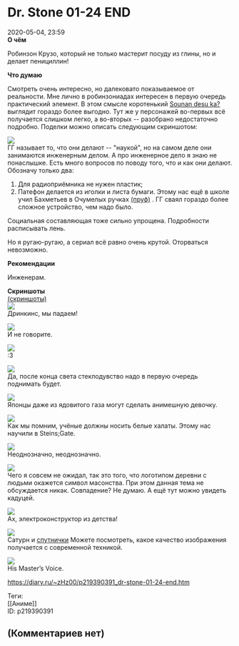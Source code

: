 Dr. Stone 01-24 END
===================

  
2020-05-04, 23:59  
  **О чём**    
   
 Робинзон Крузо, который не только мастерит посуду из глины, но и делает пенициллин!   
   
   
  **Что думаю**    
   
 Смотреть очень интересно, но далековато показываемое от реальности. Мне лично в робинзониадах интересен в первую очередь практический элемент. В этом смысле коротенький  [Sounan desu ka?](Sounan%20desu%20ka%2001-12%20END)  выглядит гораздо более выгодно. Тут же у персонажей во-первых всё получается слишком легко, а во-вторых -- разобрано недостаточно подробно. Поделки можно описать следующим скриншотом:   
   
   [![](pics/XecShCVl.jpg)](https://i.imgur.com/XecShCV.jpg)     
 ГГ называет то, что они делают -- "наукой", но на самом деле они занимаются инженерным делом. А про инженерное дело я знаю не понаслышке. Есть много вопросов по поводу того, что и как они делают. Обозначу только два:   
 1. Для радиоприёмника не нужен пластик;   
 2. Патефон делается из иголки и листа бумаги. Этому нас ещё в школе учил Бахметьев в Очумелых ручках  [(пруф)](pics/lI10YEm.jpg)  . ГГ сваял гораздо более сложное устройство, чем надо было.   
   
 Социальная составляющая тоже сильно упрощена. Подробности расписывать лень.   
   
 Но я ругаю-ругаю, а сериал всё равно очень крутой. Оторваться невозможно.   
   
  **Рекомендации**    
   
 Инженерам.   
   
  **Скриншоты**    
  [(скриншоты)](https://zHz00.diary.ru/p219390391.htm?index=1#linkmore219390391m1)       
  [![](pics/Lrr2HhLl.jpg)](https://i.imgur.com/Lrr2HhL.jpg)    
 Дринкинс, мы падаем!   
   
  [![](pics/nBVGb7el.jpg)](https://i.imgur.com/nBVGb7e.jpg)    
 И не говорите.   
   
  [![](pics/oQFwnusl.jpg)](https://i.imgur.com/oQFwnus.jpg)    
 :3   
   
  [![](pics/Mvxyu51l.jpg)](https://i.imgur.com/Mvxyu51.jpg)    
 Да, после конца света стеклодувство надо в первую очередь поднимать будет.   
   
  [![](pics/9f6c7kGl.jpg)](https://i.imgur.com/9f6c7kG.jpg)    
 Японцы даже из ядовитого газа могут сделать анимешную девочку.   
   
  [![](pics/9EAZcINl.jpg)](https://i.imgur.com/9EAZcIN.jpg)    
 Как мы помним, учёные должны носить белые халаты. Этому нас научили в Steins;Gate.   
   
  [![](pics/d7W9kKnl.jpg)](https://i.imgur.com/d7W9kKn.jpg)    
 Неоднозначно, неоднозначно.   
   
  [![](pics/Ij8rISNl.jpg)](https://i.imgur.com/Ij8rISN.jpg)    
 Чего я совсем не ожидал, так это того, что логотипом деревни с людьми окажется символ масонства. При этом данная тема не обсуждается никак. Совпадение? Не думаю. А ещё тут можно увидеть кадуцей.   
   
  [![](pics/BE0AAg0l.jpg)](https://i.imgur.com/BE0AAg0.jpg)    
 Ах, электроконструктор из детства!   
   
  [![](pics/Gnme4j7l.jpg)](https://i.imgur.com/Gnme4j7.jpg)    
 Сатурн и  [спутнички](https://whale-roma.livejournal.com/95141.html)  Можете посмотреть, какое качество изображения получается с современной техникой.   
   
  [![](pics/AlICEcCl.jpg)](https://i.imgur.com/AlICEcC.jpg)    
 His Master’s Voice.   
      
  
<https://diary.ru/~zHz00/p219390391_dr-stone-01-24-end.htm>  
  
Теги:  
[[Аниме]]  
ID: p219390391  


(Комментариев нет)
------------------